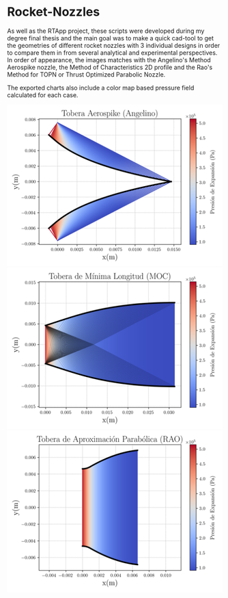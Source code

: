 # Rocket-Nozzles

As well as the RTApp project, these scripts were developed during my degree final thesis and the main goal was to make a quick cad-tool to get the geometries of different rocket nozzles with 3 individual designs in order to compare them in from several analytical and experimental perspectives. In order of appearance, the images matches with the Angelino's Method Aerospike nozzle, the Method of Characteristics 2D profile and the Rao's Method for TOPN or Thrust Optimized Parabolic Nozzle.

The exported charts also include a color map based pressure field calculated for each case.

![alt text](https://github.com/marcosflz/Rocket-Nozzles/blob/main/Images/AS5_dibujo.png)
![alt text](https://github.com/marcosflz/Rocket-Nozzles/blob/main/Images/MOC5_dibujo.png)
![alt text](https://github.com/marcosflz/Rocket-Nozzles/blob/main/Images/BN5_dibujo.png)
